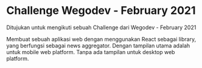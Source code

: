 # Challenge Wegodev - February 2021

Ditujukan untuk mengikuti sebuah Challenge dari Wegodev - February 2021

Membuat sebuah aplikasi web dengan menggunakan React sebagai library, yang berfungsi sebagai news aggregator. Dengan tampilan utama adalah untuk mobile web platform. Tanpa ada tampilan untuk desktop web platform.